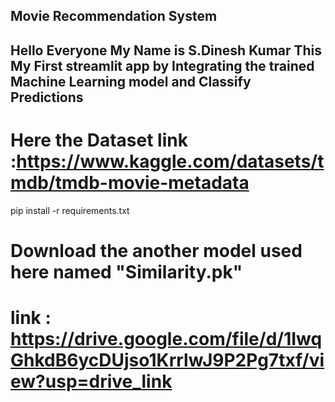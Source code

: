 ## Movie Recommendation System
## Hello Everyone My Name is S.Dinesh Kumar This My First streamlit app by Integrating the trained Machine Learning model and Classify Predictions 

# Here the Dataset link :https://www.kaggle.com/datasets/tmdb/tmdb-movie-metadata
pip install -r requirements.txt
 
# Download the another model used here named "Similarity.pk"
# link : https://drive.google.com/file/d/1IwqGhkdB6ycDUjso1KrrlwJ9P2Pg7txf/view?usp=drive_link
